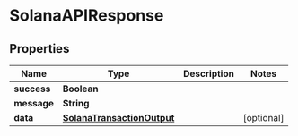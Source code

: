 # SolanaAPIResponse

## Properties

| Name        | Type                                                      | Description | Notes       |
| ----------- | --------------------------------------------------------- | ----------- | ----------- |
| **success** | **Boolean**                                               |             |             |
| **message** | **String**                                                |             |             |
| **data**    | [**SolanaTransactionOutput**](solanatransactionoutput.md) |             | \[optional] |
